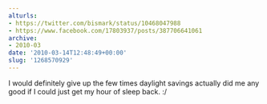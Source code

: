 ```yaml
---
alturls:
- https://twitter.com/bismark/status/10468047988
- https://www.facebook.com/17803937/posts/387706641061
archive:
- 2010-03
date: '2010-03-14T12:48:49+00:00'
slug: '1268570929'
---
```


I would definitely give up the few times daylight savings actually did me any good if I could just get my hour of sleep back. :/


